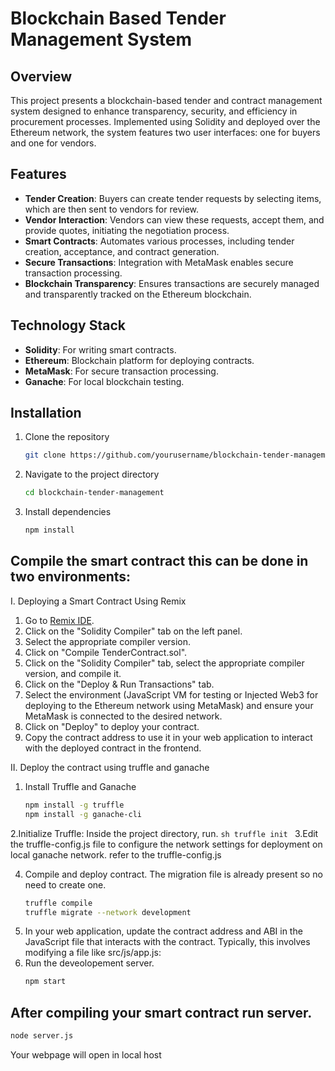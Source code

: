 
# Blockchain Based Tender Management System

## Overview

This project presents a blockchain-based tender and contract management system designed to enhance transparency, security, and efficiency in procurement processes. Implemented using Solidity and deployed over the Ethereum network, the system features two user interfaces: one for buyers and one for vendors.

## Features

- **Tender Creation**: Buyers can create tender requests by selecting items, which are then sent to vendors for review.
- **Vendor Interaction**: Vendors can view these requests, accept them, and provide quotes, initiating the negotiation process.
- **Smart Contracts**: Automates various processes, including tender creation, acceptance, and contract generation.
- **Secure Transactions**: Integration with MetaMask enables secure transaction processing.
- **Blockchain Transparency**: Ensures transactions are securely managed and transparently tracked on the Ethereum blockchain.

## Technology Stack

- **Solidity**: For writing smart contracts.
- **Ethereum**: Blockchain platform for deploying contracts.
- **MetaMask**: For secure transaction processing.
- **Ganache**: For local blockchain testing.

## Installation

1. Clone the repository
   ```sh
   git clone https://github.com/yourusername/blockchain-tender-management.git
2. Navigate to the project directory
   ```sh
   cd blockchain-tender-management
3. Install dependencies
   ```sh
   npm install
   
## Compile the smart contract this can be done in two environments:

  I. Deploying a Smart Contract Using Remix

   1. Go to [Remix IDE](https://remix.ethereum.org).
   2. Click on the "Solidity Compiler" tab on the left panel.
   3. Select the appropriate compiler version.
   4. Click on "Compile TenderContract.sol".
   5. Click on the "Solidity Compiler" tab, select the appropriate compiler version, and compile it.
   6. Click on the "Deploy & Run Transactions" tab.
   7. Select the environment (JavaScript VM for testing or Injected Web3 for deploying to the Ethereum network using MetaMask) and ensure your MetaMask is connected to the desired network.
   8. Click on "Deploy" to deploy your contract.
   9. Copy the contract address to use it in your web application to interact with the deployed contract in the frontend.
      
  II. Deploy the contract using truffle and ganache
   1. Install Truffle and Ganache
      ```sh
      npm install -g truffle
      npm install -g ganache-cli

   2.Initialize Truffle:
      Inside the project directory, run.
      ```sh
      truffle init
      ```
   3.Edit the truffle-config.js file to configure the network settings for deployment on local ganache network. refer to the truffle-config.js

   4. Compile and deploy contract. The migration file is already present so no need to create one.
      ```sh
      truffle compile
      truffle migrate --network development
      ```
   5. In your web application, update the contract address and ABI in the JavaScript file that interacts with the contract. Typically, this involves modifying a file like src/js/app.js:
   6. Run the deveolopement server.
      ```sh
      npm start
      ```
## After compiling your smart contract run server.
   ```sh
   node server.js
   ```
   Your webpage will open in local host

   
   
